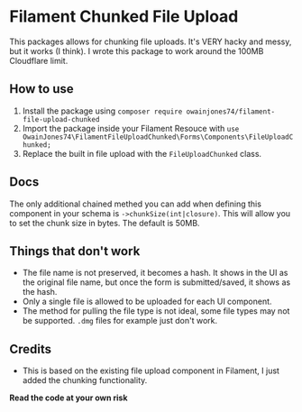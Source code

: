 # Filament Chunked File Upload

This packages allows for chunking file uploads. It's VERY hacky and messy, but it works (I think). I wrote this package to work around the 100MB Cloudflare limit. 

## How to use
1. Install the package using `composer require owainjones74/filament-file-upload-chunked`
2. Import the package inside your Filament Resouce with `use OwainJones74\FilamentFileUploadChunked\Forms\Components\FileUploadChunked;`
3. Replace the built in file upload with the `FileUploadChunked` class.

## Docs
The only additional chained methed you can add when defining this component in your schema is `->chunkSize(int|closure)`. This will allow you to set the chunk size in bytes. The default is 50MB.

## Things that don't work
- The file name is not preserved, it becomes a hash. It shows in the UI as the original file name, but once the form is submitted/saved, it shows as the hash.
- Only a single file is allowed to be uploaded for each UI component.
- The method for pulling the file type is not ideal, some file types may not be supported. `.dmg` files for example just don't work.

## Credits
- This is based on the existing file upload component in Filament, I just added the chunking functionality.

**Read the code at your own risk**
